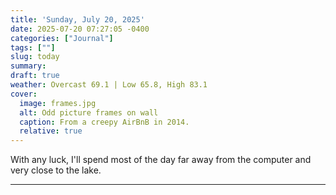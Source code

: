 ```yaml
---
title: 'Sunday, July 20, 2025'
date: 2025-07-20 07:27:05 -0400
categories: ["Journal"]
tags: [""]
slug: today
summary: 
draft: true
weather: Overcast 69.1 | Low 65.8, High 83.1
cover: 
  image: frames.jpg
  alt: Odd picture frames on wall
  caption: From a creepy AirBnB in 2014.
  relative: true
---
```


With any luck, I'll spend most of the day far away from the computer and very close to the lake.

----


